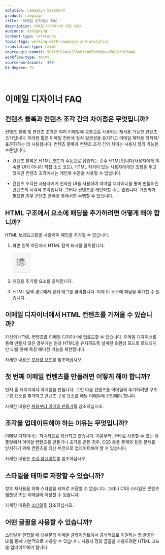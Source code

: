 ```yaml
---
solution: Campaign Standard
product: campaign
title: '이메일 디자이너 FAQ '
description: 이메일 디자이너에 대한 FAQ
audience: designing
content-type: reference
topic-tags: working-with-campaign-and-analytics
translation-type: tm+mt
source-git-commit: 501f52624ce253eb7b0d36d908ac8502cf1d3b48
workflow-type: tm+mt
source-wordcount: '440'
ht-degree: 7%

---
```



# 이메일 디자이너 FAQ

## 컨텐츠 블록과 컨텐츠 조각 간의 차이점은 무엇입니까?

컨텐츠 블록 및 컨텐츠 조각은 여러 이메일에 공통으로 사용되는 재사용 가능한 컨텐츠 조각입니다. 이러한 툴은 이메일 전반에 걸쳐 일관성을 유지하고 이메일 제작을 최적화/표준화하는 데 사용됩니다. 컨텐츠 블록과 컨텐츠 조각 간의 차이는 사용자 정의 가능한 수준입니다.

* 컨텐츠 블록은 HTML 코드가 수동으로 삽입되는 순수 HTML입니다(사용자에게 익숙한 UI가 아니라 직접 소스 코드). HTML 지식이 있는 사용자에게만 초점을 두고 있지만 컨텐츠 조각에서는 개인화 수준을 사용할 수 없습니다.

* 컨텐츠 조각은 사용자에게 친숙한 UI를 사용하여 이메일 디자이너를 통해 만들어진 컨텐츠의 시각적 조각입니다. 그러나 컨텐츠를 개인화할 수는 없습니다. 개인화가 필요한 경우 콘텐츠 블록을 통해서만 수행할 수 있습니다.

## HTML 구조에서 요소에 패딩을 추가하려면 어떻게 해야 합니까?

HTML 브레드크럼을 사용하여 패딩을 추가할 수 있습니다.

1. 화면 왼쪽 하단에서 HTML 탐색 표시를 클릭합니다.

   ![](assets/do-not-localize/breadcrumb.png)

1. 패딩을 추가할 요소를 클릭합니다.
1. HTML 탐색 경로에서 상위 태그를 클릭합니다.
이제 이 요소에 패딩을 추가할 수 있습니다.

## 이메일 디자이너에서 HTML 컨텐츠를 가져올 수 있습니까?

자신의 HTML 컨텐츠를 이메일 디자이너에 업로드할 수 있습니다. 이메일 디자이너를 통해 만들지 않은 경우에는 원래 HTML을 유지하도록 설계된 호환성 모드로 로드되지만 UI를 통해 특정 에디션 기능을 제한합니다.

자세한 내용은 [호환성 모드](../../designing/using/using-existing-content.md#compatibility-mode)를 참조하십시오.

## 첫 번째 이메일 컨텐츠를 만들려면 어떻게 해야 합니까?

먼저 홈 페이지에서 이메일을 만듭니다.
그런 다음 컨텐츠를 이메일에 추가하려면 구조 구성 요소를 추가하고 컨텐츠 구성 요소를 해당 이메일에 삽입해야 합니다.

자세한 내용은 [처음부터 이메일 만들기](../../designing/using/quick-start.md#from-scratch-email)를 참조하십시오.

## 조각을 업데이트해야 하는 이유는 무엇입니까?

이메일 디자이너는 지속적으로 개선되고 있습니다. 처음부터, 곧바로 사용할 수 있는 템플릿에서 이메일 컨텐츠를 만들거나 조각을 만든 경우, CSS 충돌 문제와 같은 문제를 방지하기 위해 컨텐츠를 최신 버전으로 업데이트해야 할 수 있습니다.

자세한 내용은 [조각 업데이트](../../designing/using/designing-content-in-adobe-campaign.md#email-designer-updates)를 참조하십시오.

## 스타일을 테마로 저장할 수 있습니까?

향후 재사용을 위해 스타일을 테마로 저장할 수 없습니다. 그러나 CSS 스타일은 콘텐츠 템플릿 또는 이메일에 저장할 수 있습니다.

자세한 내용은 [스타일](../../designing/using/styles.md)을 참조하십시오.

## 어떤 글꼴을 사용할 수 있습니까?

스타일을 편집할 때 대부분의 이메일 클라이언트에서 공식적으로 지원하는 웹 글꼴만 UI를 통해 기본적으로 사용할 수 있습니다. 사용자 정의 글꼴을 사용하려면 HTML 코드를 업데이트해야 합니다.
